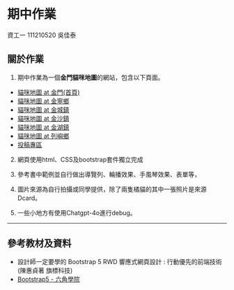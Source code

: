 # 期中作業
資工一 111210520 吳佳泰

## 關於作業
1. 期中作業為一個**金門貓咪地圖**的網站，包含以下頁面。
* [貓咪地圖 at 金門(首頁)](https://taitaiwu.github.io/wp/Midterm%20Homework/%E6%9C%9F%E4%B8%AD%E4%BD%9C%E6%A5%AD.html)
* [貓咪地圖 at 金寧鄉](https://taitaiwu.github.io/wp/Midterm%20Homework/%E9%87%91%E5%AF%A7%E9%84%89.html)
* [貓咪地圖 at 金城鎮](https://taitaiwu.github.io/wp/Midterm%20Homework/%E9%87%91%E5%9F%8E%E9%8E%AE.html)
* [貓咪地圖 at 金沙鎮](https://taitaiwu.github.io/wp/Midterm%20Homework/%E9%87%91%E6%B2%99%E9%8E%AE.html)
* [貓咪地圖 at 金湖鎮](https://taitaiwu.github.io/wp/Midterm%20Homework/%E9%87%91%E6%B9%96%E9%8E%AE.html)
* [貓咪地圖 at 列嶼鄉](https://taitaiwu.github.io/wp/Midterm%20Homework/%E5%88%97%E5%B6%BC%E9%84%89.html)
* [投稿專區](https://taitaiwu.github.io/wp/Midterm%20Homework/%E6%8A%95%E7%A8%BF%E5%B0%88%E5%8D%80.html)


2. 網頁使用html、CSS及bootstrap套件獨立完成

3. 參考書中範例並自行做出導覽列、輪播效果、手風琴效果、表單等，

4. 圖片來源為自行拍攝或同學提供，除了兩隻橘貓的其中一張照片是來源Dcard。

5. 一些小地方有使用Chatgpt-4o進行debug。

---

## 參考教材及資料 

* 設計師一定要學的 Bootstrap 5 RWD 響應式網頁設計 : 行動優先的前端技術 (陳惠貞著 旗標科技)  
* [Bootstrap5 - 六角學院](https://bootstrap5.hexschool.com/docs/5.1/getting-started/introduction/)